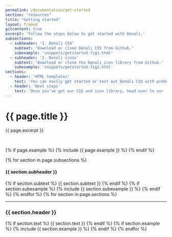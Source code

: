 ```yaml
---
permalink: /documentation/get-started
section: "resources"
title: "Getting started"
layout: framed
gitcontent: true
excerpt: 'Follow the steps below to get started with Denali.'
subsections:
  - subheader: '1. Denali CSS'
    subtext: 'Download or clone Denali CSS from Github.'
    subexample: 'snippets/getstarted-fig1.html'
  - subheader: '2. Denali icons'
    subtext: 'Download or clone the Denali icon library from Github.'
    subexample: 'snippets/getstarted-fig2.html'
sections:
  - header: 'HTML templates'
    text: 'You can easily get started or test out Denali CSS with prebuilt HTML templates available on our [resources](/pages/denali-system-language/denali-styleguide/resource-downloads) page.'
  - header: 'Next steps'
    text: 'Once you’ve got our CSS and icon library, head over to our [documentation](/pages/denali-system-language/denali-styleguide/documentation/aesthetics/colors) pages to learn how to implement Denali in your own projects.'
---
```


# {{ page.title }}
{{ page.excerpt }}

<br>

{% if page.example %}
{% include {{ page.example }} %}
{% endif %}

{% for section in page.subsections %}
#### {{ section.subheader }}
{% if section.subtext %}
{{ section.subtext }}
{% endif %}
{% if section.subexample %}
{% include {{ section.subexample }} %}
{% endif %}
{% endfor %}
{% for section in page.sections %}
***
### {{ section.header }}
{% if section.text %}
{{ section.text }}
{% endif %}
{% if section.example %}
{% include {{ section.example }} %}
{% endif %}
{% endfor %}
